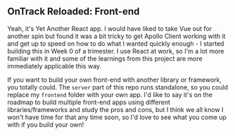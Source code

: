 ## OnTrack Reloaded: Front-end 

Yeah, it's Yet Another React app. I would have liked to take Vue out for another spin but found it was a bit tricky to get Apollo Client working with it and get up to speed on how to do what I wanted quickly enough - I started building this in Week 0 of a trimester. I use React at work, so I'm a lot more familiar with it and some of the learnings from this project are more immediately applicable this way.

If you want to build your own front-end with another library or framework, you totally could. The `server` part of this repo runs standalone, so you could replace my `frontend` folder with your own app. I'd like to say it's on the roadmap to build multiple front-end apps using different libraries/frameworks and study the pros and cons, but I think we all know I won't have time for that any time soon, so I'd love to see what you come up with if you build your own!

